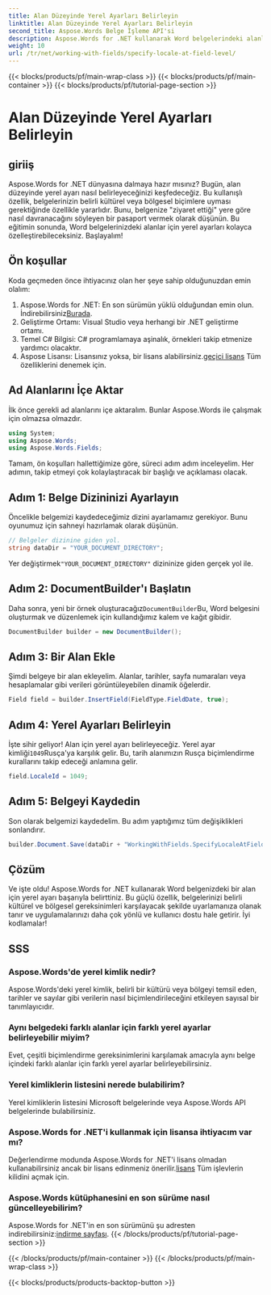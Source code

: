```yaml
---
title: Alan Düzeyinde Yerel Ayarları Belirleyin
linktitle: Alan Düzeyinde Yerel Ayarları Belirleyin
second_title: Aspose.Words Belge İşleme API'si
description: Aspose.Words for .NET kullanarak Word belgelerindeki alanlar için yerel ayarları nasıl belirleyeceğinizi öğrenin. Belge biçimlendirmenizi kolayca özelleştirmek için kılavuzumuzu izleyin.
weight: 10
url: /tr/net/working-with-fields/specify-locale-at-field-level/
---
```


{{< blocks/products/pf/main-wrap-class >}}
{{< blocks/products/pf/main-container >}}
{{< blocks/products/pf/tutorial-page-section >}}

# Alan Düzeyinde Yerel Ayarları Belirleyin

## giriiş

Aspose.Words for .NET dünyasına dalmaya hazır mısınız? Bugün, alan düzeyinde yerel ayarı nasıl belirleyeceğinizi keşfedeceğiz. Bu kullanışlı özellik, belgelerinizin belirli kültürel veya bölgesel biçimlere uyması gerektiğinde özellikle yararlıdır. Bunu, belgenize "ziyaret ettiği" yere göre nasıl davranacağını söyleyen bir pasaport vermek olarak düşünün. Bu eğitimin sonunda, Word belgelerinizdeki alanlar için yerel ayarları kolayca özelleştirebileceksiniz. Başlayalım!

## Ön koşullar

Koda geçmeden önce ihtiyacınız olan her şeye sahip olduğunuzdan emin olalım:

1.  Aspose.Words for .NET: En son sürümün yüklü olduğundan emin olun. İndirebilirsiniz[Burada](https://releases.aspose.com/words/net/).
2. Geliştirme Ortamı: Visual Studio veya herhangi bir .NET geliştirme ortamı.
3. Temel C# Bilgisi: C# programlamaya aşinalık, örnekleri takip etmenize yardımcı olacaktır.
4. Aspose Lisansı: Lisansınız yoksa, bir lisans alabilirsiniz.[geçici lisans](https://purchase.aspose.com/temporary-license/) Tüm özelliklerini denemek için.

## Ad Alanlarını İçe Aktar

İlk önce gerekli ad alanlarını içe aktaralım. Bunlar Aspose.Words ile çalışmak için olmazsa olmazdır.

```csharp
using System;
using Aspose.Words;
using Aspose.Words.Fields;
```

Tamam, ön koşulları hallettiğimize göre, süreci adım adım inceleyelim. Her adımın, takip etmeyi çok kolaylaştıracak bir başlığı ve açıklaması olacak.

## Adım 1: Belge Dizininizi Ayarlayın

Öncelikle belgemizi kaydedeceğimiz dizini ayarlamamız gerekiyor. Bunu oyunumuz için sahneyi hazırlamak olarak düşünün.

```csharp
// Belgeler dizinine giden yol.
string dataDir = "YOUR_DOCUMENT_DIRECTORY";
```

 Yer değiştirmek`"YOUR_DOCUMENT_DIRECTORY"` dizininize giden gerçek yol ile.

## Adım 2: DocumentBuilder'ı Başlatın

 Daha sonra, yeni bir örnek oluşturacağız`DocumentBuilder`Bu, Word belgesini oluşturmak ve düzenlemek için kullandığımız kalem ve kağıt gibidir.

```csharp
DocumentBuilder builder = new DocumentBuilder();
```

## Adım 3: Bir Alan Ekle

Şimdi belgeye bir alan ekleyelim. Alanlar, tarihler, sayfa numaraları veya hesaplamalar gibi verileri görüntüleyebilen dinamik öğelerdir.

```csharp
Field field = builder.InsertField(FieldType.FieldDate, true);
```

## Adım 4: Yerel Ayarları Belirleyin

 İşte sihir geliyor! Alan için yerel ayarı belirleyeceğiz. Yerel ayar kimliği`1049`Rusça'ya karşılık gelir. Bu, tarih alanımızın Rusça biçimlendirme kurallarını takip edeceği anlamına gelir.

```csharp
field.LocaleId = 1049;
```

## Adım 5: Belgeyi Kaydedin

Son olarak belgemizi kaydedelim. Bu adım yaptığımız tüm değişiklikleri sonlandırır.

```csharp
builder.Document.Save(dataDir + "WorkingWithFields.SpecifyLocaleAtFieldLevel.docx");
```

## Çözüm

Ve işte oldu! Aspose.Words for .NET kullanarak Word belgenizdeki bir alan için yerel ayarı başarıyla belirttiniz. Bu güçlü özellik, belgelerinizi belirli kültürel ve bölgesel gereksinimleri karşılayacak şekilde uyarlamanıza olanak tanır ve uygulamalarınızı daha çok yönlü ve kullanıcı dostu hale getirir. İyi kodlamalar!

## SSS

### Aspose.Words'de yerel kimlik nedir?

Aspose.Words'deki yerel kimlik, belirli bir kültürü veya bölgeyi temsil eden, tarihler ve sayılar gibi verilerin nasıl biçimlendirileceğini etkileyen sayısal bir tanımlayıcıdır.

### Aynı belgedeki farklı alanlar için farklı yerel ayarlar belirleyebilir miyim?

Evet, çeşitli biçimlendirme gereksinimlerini karşılamak amacıyla aynı belge içindeki farklı alanlar için farklı yerel ayarlar belirleyebilirsiniz.

### Yerel kimliklerin listesini nerede bulabilirim?

Yerel kimliklerin listesini Microsoft belgelerinde veya Aspose.Words API belgelerinde bulabilirsiniz.

### Aspose.Words for .NET'i kullanmak için lisansa ihtiyacım var mı?

 Değerlendirme modunda Aspose.Words for .NET'i lisans olmadan kullanabilirsiniz ancak bir lisans edinmeniz önerilir.[lisans](https://purchase.aspose.com/buy) Tüm işlevlerin kilidini açmak için.

### Aspose.Words kütüphanesini en son sürüme nasıl güncelleyebilirim?

 Aspose.Words for .NET'in en son sürümünü şu adresten indirebilirsiniz:[indirme sayfası](https://releases.aspose.com/words/net/).
{{< /blocks/products/pf/tutorial-page-section >}}

{{< /blocks/products/pf/main-container >}}
{{< /blocks/products/pf/main-wrap-class >}}

{{< blocks/products/products-backtop-button >}}

